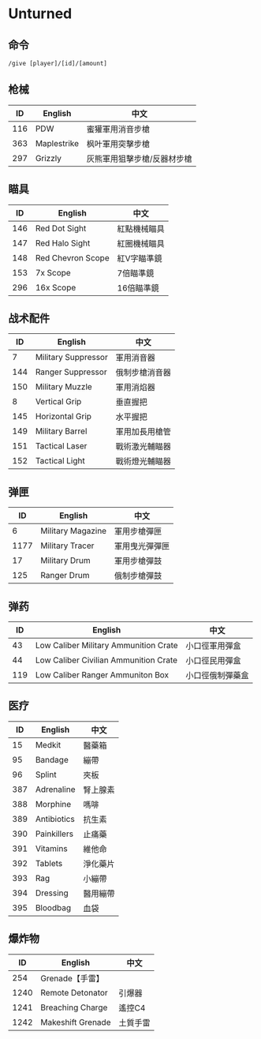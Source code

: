 # Unturned

## 命令

```
/give [player]/[id]/[amount]
```

## 枪械

| ID  | English     | 中文 |
| --- | ----------- | --- |
| 116 | PDW         | 蜜獾軍用消音步槍
| 363 | Maplestrike | 枫叶軍用突擊步槍
| 297 | Grizzly     | 灰熊軍用狙擊步槍/反器材步槍

## 瞄具

| ID  | English     | 中文 |
| --- | ----------- | --- |
| 146 | Red Dot Sight       | 紅點機械瞄具
| 147 | Red Halo Sight      | 紅圈機械瞄具
| 148 | Red Chevron Scope   | 紅V字瞄準鏡
| 153 | 7x Scope            | 7倍瞄準鏡
| 296 | 16x Scope           | 16倍瞄準鏡

## 战术配件

| ID  | English     | 中文 |
| --- | ----------- | --- |
| 7   | Military Suppressor | 軍用消音器
| 144 | Ranger Suppressor   | 俄制步槍消音器
| 150 | Military Muzzle     | 軍用消焰器
| 8   | Vertical Grip       | 垂直握把
| 145 | Horizontal Grip     | 水平握把
| 149 | Military Barrel     | 軍用加長用槍管
| 151 | Tactical Laser      | 戰術激光輔瞄器
| 152 | Tactical Light      | 戰術燈光輔瞄器

## 弹匣

| ID   | English     | 中文 |
| ---- | ----------- | --- |
| 6    | Military Magazine | 軍用步槍彈匣
| 1177 | Military Tracer   | 軍用曳光彈彈匣
| 17   | Military Drum     | 軍用步槍彈鼓
| 125  | Ranger Drum       | 俄制步槍彈鼓

## 弹药

| ID  | English     | 中文 |
| --- | ----------- | --- |
| 43  | Low Caliber Military Ammunition Crate | 小口徑軍用彈盒
| 44  | Low Caliber Civilian Ammunition Crate | 小口徑民用彈盒
| 119 | Low Caliber Ranger Ammuniton Box      | 小口徑俄制彈藥盒

## 医疗

| ID  | English     | 中文 |
| --- | ----------- | --- |
| 15  | Medkit      | 醫藥箱
| 95  | Bandage     | 繃帶
| 96  | Splint      | 夾板
| 387 | Adrenaline  | 腎上腺素
| 388 | Morphine    | 嗎啡
| 389 | Antibiotics | 抗生素
| 390 | Painkillers | 止痛藥
| 391 | Vitamins    | 維他命
| 392 | Tablets     | 淨化藥片
| 393 | Rag         | 小繃帶
| 394 | Dressing    | 醫用繃帶
| 395 | Bloodbag    | 血袋

## 爆炸物

| ID  | English     | 中文 |
| --- | ----------- | --- |
| 254  | Grenade【手雷】
| 1240 | Remote Detonator | 引爆器
| 1241 | Breaching Charge | 遙控C4
| 1242 | Makeshift Grenade | 土質手雷

